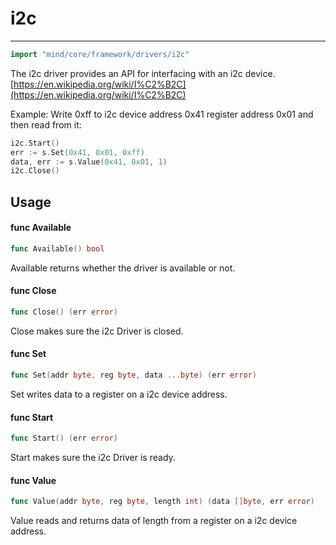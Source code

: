 # i2c

---

```go
import "mind/core/framework/drivers/i2c"
```

The i2c driver provides an API for interfacing with an i2c device. [https://en.wikipedia.org/wiki/I%C2%B2C](https://en.wikipedia.org/wiki/I%C2%B2C)

Example: Write 0xff to i2c device address 0x41 register address 0x01 and then read from it:

```go
i2c.Start()
err := s.Set(0x41, 0x01, 0xff)
data, err := s.Value(0x41, 0x01, 1)
i2c.Close()
```

## Usage

#### func Available

```go
func Available() bool
```

Available returns whether the driver is available or not.

#### func Close

```go
func Close() (err error)
```

Close makes sure the i2c Driver is closed.

#### func Set

```go
func Set(addr byte, reg byte, data ...byte) (err error)
```

Set writes data to a register on a i2c device address.

#### func Start

```go
func Start() (err error)
```

Start makes sure the i2c Driver is ready.

#### func Value

```go
func Value(addr byte, reg byte, length int) (data []byte, err error)
```

Value reads and returns data of length from a register on a i2c device address.

